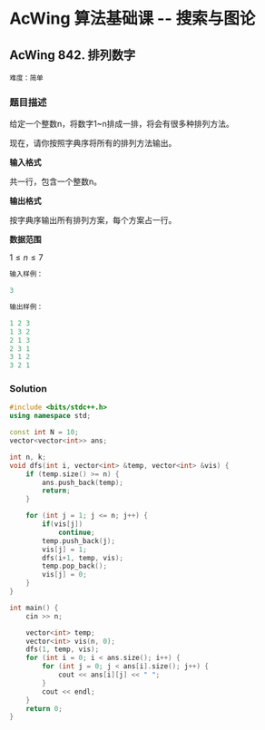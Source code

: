 # AcWing 算法基础课 -- 搜索与图论
## AcWing 842. 排列数字 

`难度：简单`

### 题目描述

给定一个整数n，将数字1~n排成一排，将会有很多种排列方法。

现在，请你按照字典序将所有的排列方法输出。

**输入格式**

共一行，包含一个整数n。

**输出格式**

按字典序输出所有排列方案，每个方案占一行。

**数据范围**

$1≤n≤7$

```r
输入样例：

3

输出样例：

1 2 3
1 3 2
2 1 3
2 3 1
3 1 2
3 2 1
```

### Solution

```cpp
#include <bits/stdc++.h>
using namespace std;

const int N = 10;
vector<vector<int>> ans;

int n, k;
void dfs(int i, vector<int> &temp, vector<int> &vis) {
    if (temp.size() >= n) {
        ans.push_back(temp);
        return;
    }

    for (int j = 1; j <= n; j++) {
        if(vis[j])
            continue;
        temp.push_back(j);
        vis[j] = 1;
        dfs(i+1, temp, vis);
        temp.pop_back();
        vis[j] = 0;
    }
}

int main() {
    cin >> n;

    vector<int> temp;
    vector<int> vis(n, 0);
    dfs(1, temp, vis);
    for (int i = 0; i < ans.size(); i++) {
        for (int j = 0; j < ans[i].size(); j++) {
            cout << ans[i][j] << " ";
        }
        cout << endl;
    }
    return 0;
}
```